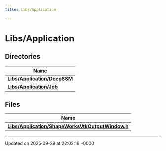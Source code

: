 ```yaml
---
title: Libs/Application

---
```


# Libs/Application



## Directories

| Name           |
| -------------- |
| **[Libs/Application/DeepSSM](../Files/dir_6a983b09072555944f6e4668cf5f99a9.md#dir-libs/application/deepssm)**  |
| **[Libs/Application/Job](../Files/dir_d0685ddcbfeb436aff8439708f351fe6.md#dir-libs/application/job)**  |

## Files

| Name           |
| -------------- |
| **[Libs/Application/ShapeWorksVtkOutputWindow.h](../Files/ShapeWorksVtkOutputWindow_8h.md#file-shapeworksvtkoutputwindow.h)**  |






-------------------------------

Updated on 2025-09-29 at 22:02:16 +0000
